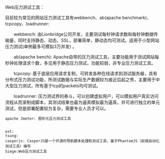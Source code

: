 Web压力测试工具：

目前较为常见的网站压力测试工具有webbench、ab(apache benchmark)、tcpcopy、loadrunner:  


　　webbench: 由Lionbridge公司开发，主要测试每秒钟请求数和每秒钟数据传输量，同时支持静态、动态、SSL，部署简单，静动态均可测试。适用于小型网站压力测试(单例最多可模拟3万并发) 。  

　　ab(apache bench): Apache自带的压力测试工具，主要功能用于测试网站每秒钟处理请求个数，多见用于静态压力测试，功能较弱，非专业压力测试工具。  

　　tcpcopy: 基于底层应用请求复制，可转发各种在线请求到测试服务器，具有分布式压力测试功能，所测试数据与实际生产数据较为接近后起之秀，主要用于中大型压力测试，所有基于tcp的packets均可测试。  

　　loadrunner: 压力测试界的泰斗，可以创建虚拟用户，可以模拟用户真实访问流程从而录制成脚本，其测试结果也最为逼真模拟最为逼真，并可进行独立的单元测试，但是部署配置较为复杂，需要专业人员才可以。  

    apache Jmeter: 图形化压力测试工具  


    ext:
    tsung:  
    casperjs: CasperJS是一个开源的导航脚本处理和测试工具，基于PhantomJS（前端自动化测试工具）编写  
    Siege:Web压力测试工具  
